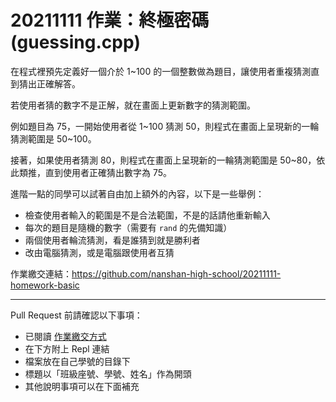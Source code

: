 # 20211111 作業：終極密碼 (guessing.cpp)

在程式裡預先定義好一個介於 1~100 的一個整數做為題目，讓使用者重複猜測直到猜出正確解答。

若使用者猜的數字不是正解，就在畫面上更新數字的猜測範圍。

例如題目為 75，一開始使用者從 1~100 猜測 50，則程式在畫面上呈現新的一輪猜測範圍是 50~100。

接著，如果使用者猜測 80，則程式在畫面上呈現新的一輪猜測範圍是 50~80，依此類推，直到使用者正確猜出數字為 75。

進階一點的同學可以試著自由加上額外的內容，以下是一些舉例：

* 檢查使用者輸入的範圍是不是合法範圍，不是的話請他重新輸入
* 每次的題目是隨機的數字（需要有 `rand` 的先備知識）
* 兩個使用者輪流猜測，看是誰猜到就是勝利者
* 改由電腦猜測，或是電腦跟使用者互猜


作業繳交連結：https://github.com/nanshan-high-school/20211111-homework-basic

---

Pull Request 前請確認以下事項：

* 已閱讀 [作業繳交方式](https://hackmd.io/@nssh/nscsc/%2F%40nssh%2Fsummit-homework)
* 在下方附上 Repl 連結
* 檔案放在自己學號的目錄下
* 標題以「班級座號、學號、姓名」作為開頭
* 其他說明事項可以在下面補充
